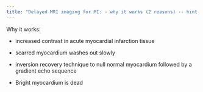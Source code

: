 ```yaml
---
title: "Delayed MRI imaging for MI: - why it works (2 reasons) -- hint: has to do with contrast distribution - what technique is used to null myocardium?"
---
```

Why it works:
- increased contrast in acute myocardial infarction tissue
- scarred myocardium washes out slowly

- inversion recovery technique to null normal myocardium followed by a gradient echo sequence

- Bright myocardium is dead

